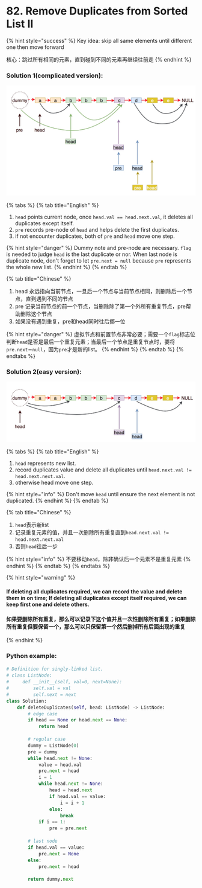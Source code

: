 # 82. Remove Duplicates from Sorted List II

{% hint style="success" %}
Key idea: skip all same elements until different one then move forward

核心：跳过所有相同的元素，直到碰到不同的元素再继续往前走
{% endhint %}

### Solution 1\(complicated version\): 

![very complicated](../.gitbook/assets/7.jpg)

{% tabs %}
{% tab title="English" %}
1. `head` points current node, once `head.val == head.next.val`, it deletes all duplicates except itself.
2. `pre` records pre-node of `head` and helps delete the first duplicates.
3. if not encounter duplicates, both of `pre` and `head` move one step.

{% hint style="danger" %}
Dummy note and pre-node are necessary. `flag` is needed to judge `head` is the last duplicate or nor. When last node is duplicate node, don't forget to let `pre.next = null` because `pre` represents the whole new list.
{% endhint %}
{% endtab %}

{% tab title="Chinese" %}
1. head 永远指向当前节点，一旦后一个节点与当前节点相同，则删除后一个节点，直到遇到不同的节点
2. pre 记录当前节点的前一个节点，当删除除了第一个外所有重复节点，pre帮助删除这个节点
3. 如果没有遇到重复，pre和head同时往后挪一位

{% hint style="danger" %}
虚拟节点和前置节点非常必要；需要一个`flag`标志位判断`head`是否是最后一个重复元素；当最后一个节点是重复节点时，要将`pre.next＝null`，因为`pre`才是新的list。
{% endhint %}
{% endtab %}
{% endtabs %}

### Solution 2\(easy version\):

![simple approach](../.gitbook/assets/8.jpg)

{% tabs %}
{% tab title="English" %}
1. `head` represents new list.
2. record duplicates value and delete all duplicates until `head.next.val != head.next.next.val`.
3. otherwise head move one step.

{% hint style="info" %}
Don't move `head` until ensure the next element is not duplicated.
{% endhint %}
{% endtab %}

{% tab title="Chinese" %}
1. `head`表示新list
2. 记录重复元素的值，并且一次删除所有重复直到`head.next.val != head.next.next.val`
3. 否则`head`往后一步

{% hint style="info" %}
不要移动`head`，除非确认后一个元素不是重复元素
{% endhint %}
{% endtab %}
{% endtabs %}

{% hint style="warning" %}
#### If deleting all duplicates required, we can record the value and delete them in on time; If deleting all duplicates except itself required, we can keep first one and delete others.

#### 如果要删除所有重复，那么可以记录下这个值并且一次性删除所有重复；如果删除所有重复但要保留一个，那么可以只保留第一个然后删掉所有后面出现的重复
{% endhint %}

### Python example:

```python
# Definition for singly-linked list.
# class ListNode:
#     def __init__(self, val=0, next=None):
#         self.val = val
#         self.next = next
class Solution:
    def deleteDuplicates(self, head: ListNode) -> ListNode:
        # edge case
        if head == None or head.next == None:
            return head
        
        # regular case
        dummy = ListNode(0)
        pre = dummy
        while head.next != None: 
            value = head.val
            pre.next = head
            i = 1
            while head.next != None:
                head = head.next
                if head.val == value:
                    i = i + 1
                else:
                    break
            if i == 1:
                pre = pre.next

        # last node
        if head.val == value:
            pre.next = None
        else:
            pre.next = head
            
        return dummy.next
```

